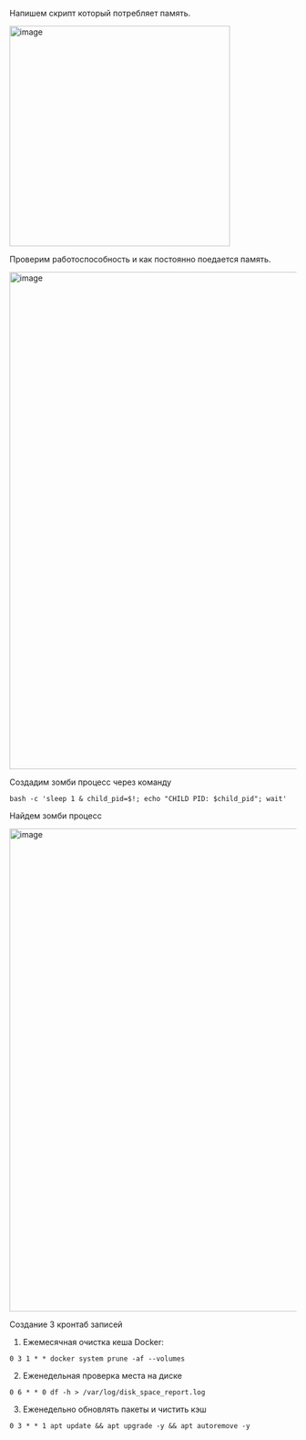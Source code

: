 Напишем скрипт который потребляет память.

<img width="387" alt="image" src="https://github.com/user-attachments/assets/ff03611c-f648-46bd-bac9-f3d60cd90d6e" />

Проверим работоспособность и как постоянно поедается память.

<img width="873" alt="image" src="https://github.com/user-attachments/assets/8097f1ed-2c1e-4b33-9fab-3404cb571582" />

Создадим зомби процесс через команду
```
bash -c 'sleep 1 & child_pid=$!; echo "CHILD PID: $child_pid"; wait'
```
Найдем зомби процесс

<img width="848" alt="image" src="https://github.com/user-attachments/assets/98c7d046-16c6-4e65-9b27-f23852939727" />


Создание 3 кронтаб записей

1. Ежемесячная очистка кеша Docker:
```
0 3 1 * * docker system prune -af --volumes
```

2. Еженедельная проверка места на диске
```
0 6 * * 0 df -h > /var/log/disk_space_report.log
```

3. Еженедельно обновлять пакеты и чистить кэш
```
0 3 * * 1 apt update && apt upgrade -y && apt autoremove -y
```
